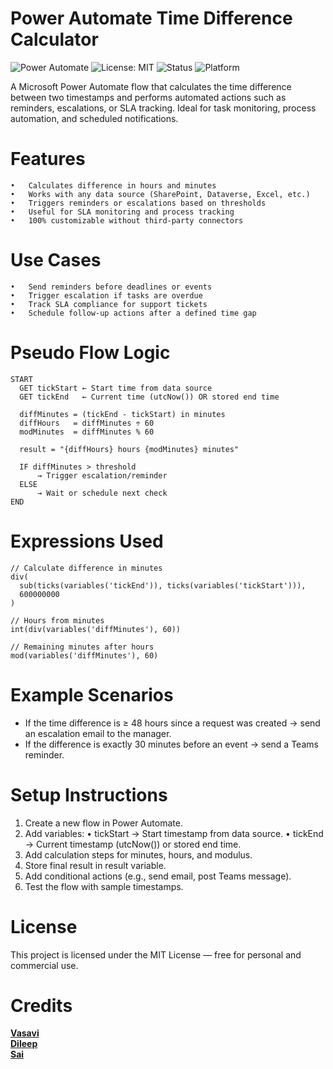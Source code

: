 # Power Automate Time Difference Calculator

![Power Automate](https://img.shields.io/badge/Microsoft%20Power%20Automate-Flow-blue?logo=power-automate&logoColor=white)
![License: MIT](https://img.shields.io/badge/License-MIT-green.svg)
![Status](https://img.shields.io/badge/Status-Active-success)
![Platform](https://img.shields.io/badge/Platform-Microsoft%20Cloud-lightblue)

A Microsoft Power Automate flow that calculates the time difference between two timestamps and performs automated actions such as reminders, escalations, or SLA tracking. Ideal for task monitoring, process automation, and scheduled notifications.


# Features

	•	Calculates difference in hours and minutes
	•	Works with any data source (SharePoint, Dataverse, Excel, etc.)
	•	Triggers reminders or escalations based on thresholds
	•	Useful for SLA monitoring and process tracking
	•	100% customizable without third-party connectors


# Use Cases

	•	Send reminders before deadlines or events
	•	Trigger escalation if tasks are overdue
	•	Track SLA compliance for support tickets
	•	Schedule follow-up actions after a defined time gap




# Pseudo Flow Logic

```
START
  GET tickStart ← Start time from data source
  GET tickEnd   ← Current time (utcNow()) OR stored end time

  diffMinutes = (tickEnd - tickStart) in minutes
  diffHours   = diffMinutes ÷ 60
  modMinutes  = diffMinutes % 60

  result = "{diffHours} hours {modMinutes} minutes"

  IF diffMinutes > threshold
      → Trigger escalation/reminder
  ELSE
      → Wait or schedule next check
END

```




# Expressions Used

```
// Calculate difference in minutes
div(
  sub(ticks(variables('tickEnd')), ticks(variables('tickStart'))),
  600000000
)

// Hours from minutes
int(div(variables('diffMinutes'), 60))

// Remaining minutes after hours
mod(variables('diffMinutes'), 60)

```




# Example Scenarios

-	If the time difference is ≥ 48 hours since a request was created → send an escalation email to the manager.
- If the difference is exactly 30 minutes before an event → send a Teams reminder.

 

# Setup Instructions
1.	Create a new flow in Power Automate.
2.	Add variables:
	•	tickStart → Start timestamp from data source.
	•	tickEnd → Current timestamp (utcNow()) or stored end time.
3.	Add calculation steps for minutes, hours, and modulus.
4.	Store final result in result variable.
5.	Add conditional actions (e.g., send email, post Teams message).
6.	Test the flow with sample timestamps.



# License

This project is licensed under the MIT License — free for personal and commercial use.

# Credits

[**Vasavi**](https://github.com/vasavisuggala)  
[**Dileep**](https://github.com/dileepsuggala)  
[**Sai**](https://github.com/msdev777)  




